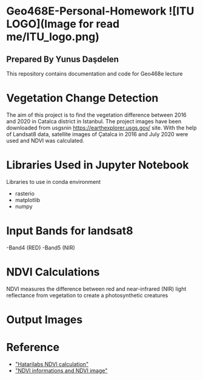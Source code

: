 # Geo468E-Personal-Homework           ![ITU LOGO](Image for read me/ITU_logo.png)
## Prepared By Yunus Daşdelen

This repository contains documentation and code for Geo468e lecture

# Vegetation Change Detection

The aim of this project is to find the vegetation difference between 2016 and 2020 in Catalca district in Istanbul. The project images have been downloaded from usgsnin https://earthexplorer.usgs.gov/ site. With the help of Landsat8 data, satellite images of Çatalca in 2016 and July 2020 were used and NDVI was calculated.

# Libraries Used in Jupyter Notebook
Libraries to use in conda environment
- rasterio
- matplotlib
- numpy

# Input Bands for landsat8
-Band4 (RED)
-Band5 (NIR)

# NDVI Calculations
NDVI measures the difference between red and near-infrared (NIR) light reflectance from vegetation to create a photosynthetic creatures

# Output Images

# Reference
- ["Hatarilabs NDVI calculation"](https://www.hatarilabs.com/ih-en/ndvi-calculation-from-landsat8-images-with-python-3-and-rasterio-tutorial)
- ["NDVI informations and NDVI image"](https://earthobservatory.nasa.gov/features/MeasuringVegetation/measuring_vegetation_2.php)
